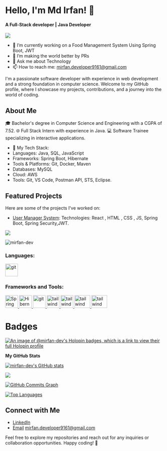 # Hello, I'm Md Irfan! 👋
<h4>A Full-Stack developer | Java Developer </h4>
 <img src="https://readme-typing-svg.herokuapp.com?lines=JAVA+Developer;&center=true&width=400&height=50"></a>

 - 🔭 I’m currently working on a Food Management System Using Spring Boot, JWT
- 👯 I’m making the world better by PRs 
- 💬 Ask me about Technology 
- 📫 How to reach me: mirfan.developer9161@gmail.com


 I'm a passionate software developer with experience in web development and a strong foundation in computer science. Welcome to my GitHub profile, where I showcase my projects, contributions, and a journey into the world of coding.

## About Me
🎓 Bachelor's degree in Computer Science and Engineering with a CGPA of 7.52.
🌐 Full Stack Intern with experience in Java.
💻 Software Trainee specializing in interactive applications.
- 🌟 My Tech Stack:
- Languages: Java, SQL, JavaScript
- Frameworks: Spring Boot, Hibernate
- Tools & Platforms: Git, Docker, Maven
- Databases: MySQL
- Cloud: AWS
- Tools: Git, VS Code, Postman API, STS, Eclipse.
## Featured Projects    
Here are some of the projects I've worked on:

- [User Manager System](https://textutils-mif.vercel.app/): Technologies: React , HTML , CSS , JS, Spring Boot, Spring Security,JWT.





<a href="https://www.github.com/mirfan-dev" target="_blank" rel="noreferrer"><img
src="https://img.shields.io/github/followers/mirfan-dev?logo=github&style=for-the-badge&color=0891b2&labelColor=1c1917" /></a>
<p align="left"> <img src="https://komarev.com/ghpvc/?username=mirfan-dev&label=Profile%20views&color=0e75b6&style=flat" alt="mirfan-dev" /> </p>


<h3 align="left">Languages:</h3>
 <a href="https://git-scm.com/" target="_blank" rel="noreferrer"> <img src="https://cdn-icons-png.flaticon.com/512/226/226777.png" alt="git" width="40" height="40"/> </a>  </p>

<h3 align="left">Frameworks and Tools:</h3>
<p align="left"> <a href="https://spring.io/projects/spring-boot" target="_blank" rel="noreferrer">
  <img src="https://img.icons8.com/color/48/000000/spring-logo.png" alt="Spring Boot" width="40" height="40"/>
</a>
<a href="https://hibernate.org/" target="_blank" rel="noreferrer">
  <img src="https://img.icons8.com/ios/50/000000/hibernate.png" alt="Hibernate" width="40" height="40"/>
</a>
<a href="https://git-scm.com/" target="_blank" rel="noreferrer"> <img src="https://img.icons8.com/nolan/512/github.png" alt="git" width="40" height="40"/> </a> <a href="https://tailwindcss.com/" target="_blank" rel="noreferrer"> <img src="https://www.vectorlogo.zone/logos/tailwindcss/tailwindcss-icon.svg" alt="tailwind" width="40" height="40"/> </a> <a href="https://tailwindcss.com/" target="_blank" rel="noreferrer"> <img src="https://seeklogo.com/images/N/nodejs-logo-FBE122E377-seeklogo.com.png" alt="tailwind" width="40" height="40"/> </a> </a> <a href="https://tailwindcss.com/" target="_blank" rel="noreferrer"> <img src="https://seeklogo.com/images/G/google-cloud-logo-ADE788217F-seeklogo.com.png" alt="tailwind" width="50" height="40"/> </a>  <a href="https://tailwindcss.com/" target="_blank" rel="noreferrer"> <img src="https://www.docker.com/wp-content/uploads/2022/03/Moby-logo.png" alt="tailwind" width="50" height="40"/> </a> </p>




# Badges 

[![An image of @mirfan-dev's Holopin badges, which is a link to view their full Holopin profile](https://holopin.me/mirfan-dev)](https://holopin.io/@mirfan-dev)

<b>My GitHub Stats</b>

<a href="http://www.github.com/mirfan-dev"><img src="https://github-readme-stats.vercel.app/api?username=mirfan-dev&show_icons=true&hide=&count_private=true&title_color=22c55e&text_color=ffffff&icon_color=0891b2&bg_color=1c1917&hide_border=true&show_icons=true" alt="mirfan-dev's GitHub stats" /></a>

<a href="http://www.github.com/mirfan-dev"><img src="https://github-readme-streak-stats.herokuapp.com/?user=mirfan-dev&stroke=ffffff&background=1c1917&ring=22c55e&fire=22c55e&currStreakNum=ffffff&currStreakLabel=22c55e&sideNums=ffffff&sideLabels=ffffff&dates=ffffff&hide_border=true" /></a>

<a href="http://www.github.com/mirfan-dev"><img src="https://github-readme-activity-graph.cyclic.app/graph?username=mirfan-dev&bg_color=1c1917&color=ffffff&line=0891b2&point=ffffff&area_color=1c1917&area=true&hide_border=true&custom_title=GitHub%20Commits%20Graph" alt="GitHub Commits Graph" /></a>

<a href="https://github.com/mirfan-dev" align="left"><img src="https://github-readme-stats.vercel.app/api/top-langs/?username=mirfan-dev&langs_count=10&title_color=22c55e&text_color=ffffff&icon_color=0891b2&bg_color=1c1917&hide_border=true&locale=en&custom_title=Top%20%Languages" alt="Top Languages" /></a>




## Connect with Me
- [LinkedIn](https://www.linkedin.com/in/irfan9161)
- [Email](mirfan.developer9161@gmail.com) mirfan.developer9161@gmail.com

Feel free to explore my repositories and reach out for any inquiries or collaboration opportunities. Happy coding! 🚀
